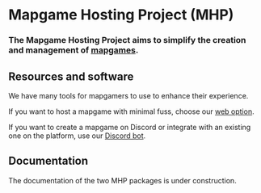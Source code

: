 # Mapgame Hosting Project (MHP)

### The Mapgame Hosting Project aims to simplify the creation and management of [mapgames](https://mapgame.fandom.com/wiki/Map_Game_Rules).

## Resources and software

We have many tools for mapgamers to use to enhance their experience.

If you want to host a mapgame with minimal fuss, choose our [web option](http://mapgame-hosting.crumble-technologies.co.uk/Create/New/Web).

If you want to create a mapgame on Discord or integrate with an existing one on the platform, use our [Discord bot](http://mapgame-hosting.crumble-technologies.co.uk/Create/New/Discord).

## Documentation

The documentation of the two MHP packages is under construction.